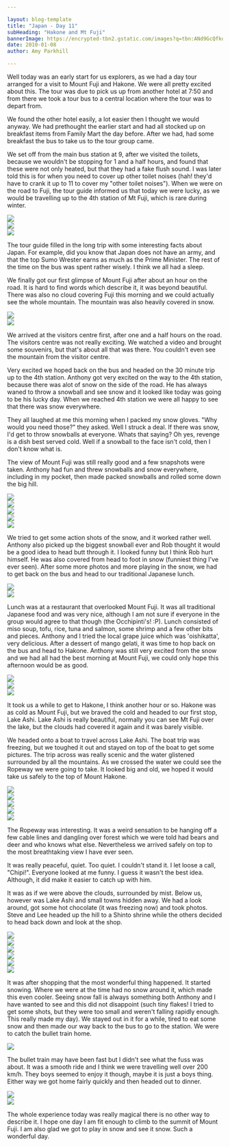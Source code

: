 ```yaml
---

layout: blog-template
title: "Japan - Day 11"
subHeading: "Hakone and Mt Fuji"
bannerImage: https://encrypted-tbn2.gstatic.com/images?q=tbn:ANd9GcQfkosNw-i8kfLs6q8nnTX8JtVpH12AcGxjPbHlDfEx_kGjx1ru
date: 2010-01-08
author: Amy Parkhill

---
```

Well today was an early start for us explorers, as we had a day tour arranged for a visit to Mount Fuji and Hakone. We were all pretty excited about this. The tour was due to pick us up from another hotel at 7:50 and from there we took a tour bus to a central location where the tour was to depart from.

We found the other hotel easily, a lot easier then I thought we would anyway. We had prethought the earlier start and had all stocked up on breakfast items from Family Mart the day before. After we had, had some breakfast the bus to take us to the tour group came.

We set off from the main bus station at 9, after we visited the toilets, because we wouldn't be stopping for 1 and a half hours, and found that these were not only heated, but that they had a fake flush sound. I was later told this is for when you need to cover up other toilet noises (hah! they'd have to crank it up to 11 to cover my "other toilet noises"). When we were on the road to Fuji, the tour guide informed us that today we were lucky, as we would be travelling up to the 4th station of Mt Fuji, which is rare during winter.

<div class="center-image"><img src="https://4.bp.blogspot.com/-gNgG3D2daPo/WBsOH5dp1nI/AAAAAAAACp0/vKX5aXOG9WkXkKZMUggznQ8PD_VAIL9tgCLcB/s320/dscf1583%255B1%255D.jpg" /></div>
<div class="center-image"><img src="https://1.bp.blogspot.com/-dD9eBIqZfls/WBsPPKFqg1I/AAAAAAAACp4/VVTM8FFKeo80NGReDE0uYITNmd2NwBvTwCLcB/s320/img_4290%255B1%255D.jpg" /></div>
<div class="center-image"><img src="https://3.bp.blogspot.com/-OQvTnEF4uJM/WBsPgHnsg9I/AAAAAAAACqA/qTmPYrAfpPQAf5EGpoojAvI7ZBFZVZ3igCLcB/s320/img_4296%255B1%255D.jpg" /></div>

The tour guide filled in the long trip with some interesting facts about Japan. For example, did you know that Japan does not have an army, and that the top Sumo Wrester earns as much as the Prime Minister. The rest of the time on the bus was spent rather wisely. I think we all had a sleep.

We finally got our first glimpse of Mount Fuji after about an hour on the road. It is hard to find words which describe it, it was beyond beautiful. There was also no cloud covering Fuji this morning and we could actually see the whole mountain. The mountain was also heavily covered in snow.

<div class="center-image"><img src="https://1.bp.blogspot.com/-5VmIz0GQZpM/WBsQFma8IhI/AAAAAAAACqI/9ICmAxI0w6AU0LLRMkOliX_0JBJrxNWFwCLcB/s320/dscf1598%255B1%255D.jpg" /></div>
<div class="center-image"><img src="https://2.bp.blogspot.com/-pgCfggPulYU/WBsQLH6_YEI/AAAAAAAACqM/qZLxFZMb31o_RrLra7w8cNkr48xU6dN4wCLcB/s320/dscf1601%255B1%255D.jpg" /></div>

We arrived at the visitors centre first, after one and a half hours on the road. The visitors centre was not really exciting. We watched a video and brought some souvenirs, but that's about all that was there. You couldn't even see the mountain from the visitor centre.

Very excited we hoped back on the bus and headed on the 30 minute trip up to the 4th station. Anthony got very excited on the way to the 4th station, because there was alot of snow on the side of the road. He has always waned to throw a snowball and see snow and it looked like today was going to be his lucky day. When we reached 4th station we were all happy to see that there was snow everywhere.

They all laughed at me this morning when I packed my snow gloves. "Why would you need those?" they asked. Well I struck a deal. If there was snow, I'd get to throw snowballs at everyone. Whats that saying? Oh yes, revenge is a dish best served cold. Well if a snowball to the face isn't cold, then I don't know what is.

The view of Mount Fuji was still really good and a few snapshots were taken. Anthony had fun and threw snowballs and snow everywhere, including in my pocket, then made packed snowballs and rolled some down the big hill. 

<div class="center-image"><img src="https://1.bp.blogspot.com/-G1YQG1SS47Y/WBsQyjo4g9I/AAAAAAAACqs/Us2G_ZtmmxMU5l7-D1CqWiTrtaRxQ_3_QCEw/s320/dscf1635%255B1%255D.jpg" /></div>
<div class="center-image"><img src="https://3.bp.blogspot.com/-WiNCo4hcIEI/WBsRC1KKajI/AAAAAAAACqs/yuuHgQjOXBsPJqkdG86or_TOaE4uKHsvwCEw/s320/dscf1658%255B1%255D.jpg" /></div>
<div class="center-image"><img src="https://2.bp.blogspot.com/-PGagSVMRebk/WBsRTHt-gVI/AAAAAAAACqk/TX-3uCBKe14DhMGwjcCZBs-kIROgyQ7SwCEw/s320/img_4340%255B1%255D.jpg" /></div>
<div class="center-image"><img src="https://4.bp.blogspot.com/-O7CeYldpb00/WBsSlQMr5II/AAAAAAAACq8/N1Xc0IHD0_ApMCnoryXC0_cqDS-a-eqVACLcB/s320/P1080682%255B1%255D.jpg" /></div>
<div class="center-image"><img src="https://3.bp.blogspot.com/-NOSmoscPYlA/WBsSsO6niuI/AAAAAAAACrA/MPgUxO9bC80iK-uq9e753uysbXVB0GRLgCLcB/s320/P1080692%255B1%255D.jpg" /></div>

We tried to get some action shots of the snow, and it worked rather well. Anthony also picked up the biggest snowball ever and Rob thought it would be a good idea to head butt through it. I looked funny but I think Rob hurt himself. He was also covered from head to foot in snow (funniest thing I've ever seen). After some more photos and more playing in the snow, we had to get back on the bus and head to our traditional Japanese lunch.

<div class="center-image"><img src="https://4.bp.blogspot.com/-eMCmoeJ8QgY/WBsSAOWSZ1I/AAAAAAAACqw/VlnFM1apB7E9w6urHS07dtz7cUdM8SpbgCEw/s320/DSC_0102%255B1%255D.jpg" /></div>
<div class="center-image"><img src="https://2.bp.blogspot.com/-1SSS6bfdR0Y/WBsSDV_KW_I/AAAAAAAACq0/xMlt3FMIrXIfX-pjxeT6syQSDcX2z3VOACEw/s320/DSC_0103%255B1%255D.jpg" /></div>

Lunch was at a restaurant that overlooked Mount Fuji. It was all traditional Japanese food and was very nice, although I am not sure if everyone in the group would agree to that though (the Occhipinti's! :P). Lunch consisted of miso soup, tofu, rice, tuna and salmon, some shrimp and a few other bits and pieces. Anthony and I tried the local grape juice which was 'oishikatta', very delicious. After a dessert of mango gelati, it was time to hop back on the bus and head to Hakone. Anthony was still very excited from the snow and we had all had the best morning at Mount Fuji, we could only hope this afternoon would be as good. 

<div class="center-image"><img src="https://2.bp.blogspot.com/-HzOv6L1G6RE/WBsT5DSj2MI/AAAAAAAACrg/qPjz95xMlPgUcRGUNQ2I7O6wg6dX8kaeQCLcB/s320/dscf1677%255B1%255D.jpg" /></div>
<div class="center-image"><img src="https://3.bp.blogspot.com/-HILYCCyy0Mo/WBsTwj3aYpI/AAAAAAAACrY/A-QmnVcLhSAb5w9kAfxqdv3nI_CqXUiCgCLcB/s320/DSC_0104%255B1%255D.jpg" /></div>
<div class="center-image"><img src="https://2.bp.blogspot.com/-l5XeFhwR-Bc/WBsT1o8kdjI/AAAAAAAACrc/jqibtd6Id4AGYgQI57R099P2zJlLdKWqQCLcB/s320/dscf1676%255B1%255D.jpg" /></div>

It took us a while to get to Hakone, I think another hour or so. Hakone was as cold as Mount Fuji, but we braved the cold and headed to our first stop, Lake Ashi. Lake Ashi is really beautiful, normally you can see Mt Fuji over the lake, but the clouds had covered it again and it was barely visible.

We headed onto a boat to travel across Lake Ashi. The boat trip was freezing, but we toughed it out and stayed on top of the boat to get some pictures. The trip across was really scenic and the water glistened surrounded by all the mountains. As we crossed the water we could see the Ropeway we were going to take. It looked big and old, we hoped it would take us safely to the top of Mount Hakone.

<div class="center-image"><img src="https://4.bp.blogspot.com/-JX79Jni7APY/WBsURY9RKSI/AAAAAAAACr0/liiYHQ8hQXwbscOJJHR38G4MhcZO-qj_QCEw/s320/dscf1700%255B1%255D.jpg" /></div>
<div class="center-image"><img src="https://3.bp.blogspot.com/-lmpZeVLYSCk/WBsViC_ju6I/AAAAAAAACsQ/KuuIdAwSOKsQg3xVDw-7LvYLb7cfmtuIACEw/s320/img_4465%255B1%255D.jpg" /></div>
<div class="center-image"><img src="https://2.bp.blogspot.com/-jfOTHkLN4OU/WBsWLvAlt_I/AAAAAAAACsk/nWY51LEiIVsWXI4LsapfL2srwafNG1BogCEw/s320/img_4492%255B1%255D.jpg" /></div>
<div class="center-image"><img src="https://4.bp.blogspot.com/-4nA_lUguxE8/WBsWSnF3r3I/AAAAAAAACsk/0Hbj5pkOVSMQb8Qbgkeoxz4nssvQ5isxACEw/s320/img_4498%255B1%255D.jpg" /></div>
<div class="center-image"><img src="https://1.bp.blogspot.com/-HvZrVNzCV8A/WBsWW2mdpOI/AAAAAAAACsk/Jwqhn1ofdIc3K1CTrGZtWjh8difJx_QVwCEw/s320/img_4495%255B1%255D.jpg" /></div>

The Ropeway was interesting. It was a weird sensation to be hanging off a few cable lines
and dangling over forest which we were told had bears and deer and who knows what else. Nevertheless we arrived safely on top to the most breathtaking view I have ever seen.

It was really peaceful, quiet. Too quiet. I couldn't stand it. I let loose a call, "Chipi!". Everyone looked at me funny. I guess it wasn't the best idea. Although, it did make it easier to catch up with him.

It was as if we were above the clouds, surrounded by mist. Below us, however was Lake Ashi and small towns hidden away. We had a look around, got some hot chocolate (it was freezing
now) and took photos. Steve and Lee headed up the hill to a Shinto shrine while the others decided to head back down and look at the shop. 

<div class="center-image"><img src="https://1.bp.blogspot.com/-9sr7X-5ea1A/WCBY5lGH95I/AAAAAAAACuA/2wG-rVy5gzggSb9O-QZZEnzZDg1kXHaiACLcB/s320/img_4515%255B1%255D.jpg" /></div>
<div class="center-image"><img src="https://3.bp.blogspot.com/-lmpZeVLYSCk/WBsViC_ju6I/AAAAAAAACsQ/KuuIdAwSOKsQg3xVDw-7LvYLb7cfmtuIACEw/s320/img_4465%255B1%255D.jpg" /></div>
<div class="center-image"><img src="https://4.bp.blogspot.com/-f1q-Cgz5Uic/WCBZHmQooZI/AAAAAAAACuI/S1wwpVydMHMM5shBuvZB7IrRp1CRQ5W7QCLcB/s320/img_4531%255B1%255D.jpg" /></div>
<div class="center-image"><img src="https://2.bp.blogspot.com/-bBOMF5I9P0Q/WCBZQCm9J6I/AAAAAAAACuM/ZtV3yRs1hg4ccuao_sM0g8O8hNblJQppACLcB/s320/img_4544%255B1%255D.jpg" /></div>
<div class="center-image"><img src="https://3.bp.blogspot.com/-Gp4lKgFHpx8/WCBZVEMjPDI/AAAAAAAACuQ/KmPnLw2rhdY-njAJlZEikvUZuSbbZth5wCLcB/s320/img_4545%255B1%255D.jpg" /></div
<div class="center-image"><img src="https://2.bp.blogspot.com/-5cM4Bd7JO0o/WCBZZqxOyNI/AAAAAAAACuU/HAmOZylR20UvSs179-vnoWBNnpAwQjl8gCLcB/s320/img_4543%255B1%255D.jpg" /></div>

It was after shopping that the most wonderful thing happened. It started snowing. Where we were at the time had no snow around it, which made this even cooler. Seeing snow fall is always something both Anthony and I have wanted to see and this did not disappoint (such tiny flakes! I tried to get some shots, but they were too small and weren't falling rapidly enough. This really made my day). We stayed out in it for a while, tired to eat some snow and then made our way back to the bus to go to the station. We were to catch the bullet train home.

<div class="center-image"><img src="https://1.bp.blogspot.com/-6y_HC-FA2kI/WCBZzoKD-GI/AAAAAAAACuc/8lzNxGZg8M01sIXfeU0ZKNRIUEtlK64LACLcB/s320/img_4561%255B1%255D.jpg" /></div>

The bullet train may have been fast but I didn't see what the fuss was about. It was a smooth ride and I think we were travelling well over 200 km/h. They boys seemed to enjoy it though, maybe it is just a boys thing. Either way we got home fairly quickly and then headed out to dinner.

<div class="center-image"><img src="https://3.bp.blogspot.com/-InipVTdo2ag/WCBaCRJLhiI/AAAAAAAACug/Zy-HycLQZVgEdt_qFgyQe72UVx8SSzidgCLcB/s320/img_4570%255B1%255D.jpg" /></div
<div class="center-image"><img src="https://3.bp.blogspot.com/-KAe6r5OPg-Q/WCBaFT4wq3I/AAAAAAAACuk/FDha-HLRYIQ56Ge7dS--MUqw8PTDS350ACLcB/s320/img_4582%255B1%255D.jpg" /></div>

The whole experience today was really magical there is no other way to describe it. I hope one day I am fit enough to climb to the summit of Mount Fuji. I am also glad we got to play in snow and see it snow. Such a wonderful day. 